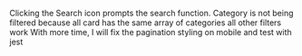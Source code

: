 Clicking the Search icon prompts the search function.
Category is not being filtered because all card has the same array of categories all other filters work
With more time, I will fix the pagination styling on mobile and test with jest
